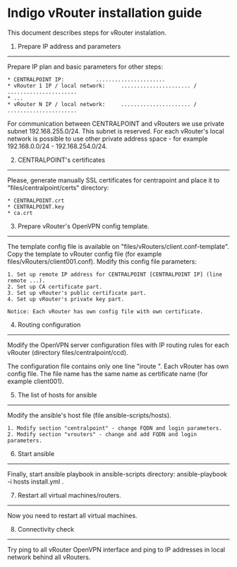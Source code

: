Indigo vRouter installation guide
=================================

This document describes steps for vRouter instalation.


1. Prepare IP address and parameters
------------------------------------

Prepare IP plan and basic parameters for other steps:

	* CENTRALPOINT IP:			......................
	* vRouter 1 IP / local network:		...................... / ......................
	* ...
	* vRouter N IP / local network:		...................... / ......................

For communication between CENTRALPOINT and vRouters we use private subnet 192.168.255.0/24. This subnet is reserved. For each vRouter's local network is possible to use
other private address space - for example 192.168.0.0/24 - 192.168.254.0/24.


2. CENTRALPOINT's certificates
------------------------------

Please, generate manually SSL certificates for centrapoint and place it to 
"files/centralpoint/certs" directory:

	* CENTRALPOINT.crt
	* CENTRALPOINT.key
	* ca.crt


3. Prepare vRouter's OpenVPN config template.
--------------------------------------------------------

The template config file is available on  "files/vRouters/client.conf-template". Copy the template to vRouter config file (for example files/vRouters/client001.conf). Modify this config file parameters:

	1. Set up remote IP address for CENTRALPOINT [CENTRALPOINT IP] (line remote ...).
	2. Set up CA certificate part.
	3. Set up vRouter's public certificate part.
	4. Set up vRouter's private key part.

	Notice: Each vRouter has own config file with own certificate.


4. Routing configuration
--------------------------------------------------------

Modify the OpenVPN server configuration files with IP routing rules for each vRouter (directory files/centralpoint/ccd).

The configuration file contains only one line "iroute <local-network-behind-vRouter> <network mask>". Each vRouter has own config file. The file name has the same name as certificate name (for example client001).


5. The list of hosts for ansible
--------------------------------

Modify the ansible's host file (file ansible-scripts/hosts).

	1. Modify section "centralpoint" - change FQDN and login parameters.
	2. Modify section "vrouters" - change and add FQDN and login parameters.


6. Start ansible
--------------------------------------------------------
Finally, start ansible playbook in ansible-scripts directory: ansible-playbook -i hosts install.yml .


7. Restart all virtual machines/routers.
--------------------------------------------------------

Now you need to restart all virtual machines.


8. Connectivity check
--------------------------------------------------------

Try ping to all vRouter OpenVPN interface and ping to IP addresses in local network behind all vRouters.







